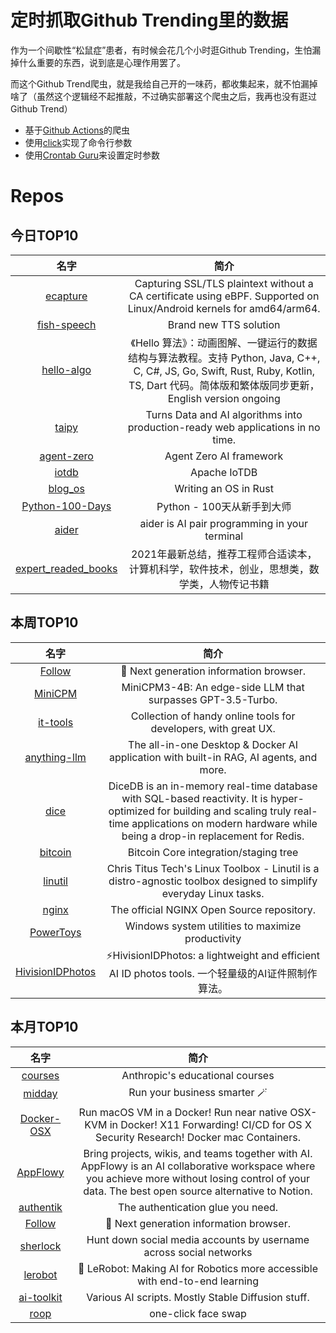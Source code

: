 # 定时抓取Github Trending里的数据

作为一个间歇性“松鼠症”患者，有时候会花几个小时逛Github Trending，生怕漏掉什么重要的东西，说到底是心理作用罢了。

而这个Github Trend爬虫，就是我给自己开的一味药，都收集起来，就不怕漏掉啥了（虽然这个逻辑经不起推敲，不过确实部署这个爬虫之后，我再也没有逛过Github Trend）

* 基于[Github Actions](https://docs.github.com/en/actions)的爬虫
* 使用[click](https://github.com/pallets/click)实现了命令行参数
* 使用[Crontab Guru](https://crontab.guru/)来设置定时参数

# Repos
## 今日TOP10 
<!-- START OF DAILY_TOP10_REPOS -->
| 名字 | 简介 |
| :----: | :----: |
| [ecapture](https://github.com/gojue/ecapture) | Capturing SSL/TLS plaintext without a CA certificate using eBPF. Supported on Linux/Android kernels for amd64/arm64. |
| [fish-speech](https://github.com/fishaudio/fish-speech) | Brand new TTS solution |
| [hello-algo](https://github.com/krahets/hello-algo) | 《Hello 算法》：动画图解、一键运行的数据结构与算法教程。支持 Python, Java, C++, C, C#, JS, Go, Swift, Rust, Ruby, Kotlin, TS, Dart 代码。简体版和繁体版同步更新，English version ongoing |
| [taipy](https://github.com/Avaiga/taipy) | Turns Data and AI algorithms into production-ready web applications in no time. |
| [agent-zero](https://github.com/frdel/agent-zero) | Agent Zero AI framework |
| [iotdb](https://github.com/apache/iotdb) | Apache IoTDB |
| [blog_os](https://github.com/phil-opp/blog_os) | Writing an OS in Rust |
| [Python-100-Days](https://github.com/jackfrued/Python-100-Days) | Python - 100天从新手到大师 |
| [aider](https://github.com/paul-gauthier/aider) | aider is AI pair programming in your terminal |
| [expert_readed_books](https://github.com/0voice/expert_readed_books) | 2021年最新总结，推荐工程师合适读本，计算机科学，软件技术，创业，思想类，数学类，人物传记书籍 |
<!-- END OF DAILY_TOP10_REPOS -->

## 本周TOP10
<!-- START OF WEEKLY_TOP10_REPOS -->
| 名字 | 简介 |
| :----: | :----: |
| [Follow](https://github.com/RSSNext/Follow) | 🧡 Next generation information browser. |
| [MiniCPM](https://github.com/OpenBMB/MiniCPM) | MiniCPM3-4B: An edge-side LLM that surpasses GPT-3.5-Turbo. |
| [it-tools](https://github.com/CorentinTh/it-tools) | Collection of handy online tools for developers, with great UX. |
| [anything-llm](https://github.com/Mintplex-Labs/anything-llm) | The all-in-one Desktop & Docker AI application with built-in RAG, AI agents, and more. |
| [dice](https://github.com/DiceDB/dice) | DiceDB is an in-memory real-time database with SQL-based reactivity. It is hyper-optimized for building and scaling truly real-time applications on modern hardware while being a drop-in replacement for Redis. |
| [bitcoin](https://github.com/bitcoin/bitcoin) | Bitcoin Core integration/staging tree |
| [linutil](https://github.com/ChrisTitusTech/linutil) | Chris Titus Tech's Linux Toolbox - Linutil is a distro-agnostic toolbox designed to simplify everyday Linux tasks. |
| [nginx](https://github.com/nginx/nginx) | The official NGINX Open Source repository. |
| [PowerToys](https://github.com/microsoft/PowerToys) | Windows system utilities to maximize productivity |
| [HivisionIDPhotos](https://github.com/Zeyi-Lin/HivisionIDPhotos) | ⚡️HivisionIDPhotos: a lightweight and efficient AI ID photos tools. 一个轻量级的AI证件照制作算法。 |
<!-- END OF WEEKLY_TOP10_REPOS -->

## 本月TOP10
<!-- START OF MONTHLY_TOP10_REPOS -->
| 名字 | 简介 |
| :----: | :----: |
| [courses](https://github.com/anthropics/courses) | Anthropic's educational courses |
| [midday](https://github.com/midday-ai/midday) | Run your business smarter 🪄 |
| [Docker-OSX](https://github.com/sickcodes/Docker-OSX) | Run macOS VM in a Docker! Run near native OSX-KVM in Docker! X11 Forwarding! CI/CD for OS X Security Research! Docker mac Containers. |
| [AppFlowy](https://github.com/AppFlowy-IO/AppFlowy) | Bring projects, wikis, and teams together with AI. AppFlowy is an AI collaborative workspace where you achieve more without losing control of your data. The best open source alternative to Notion. |
| [authentik](https://github.com/goauthentik/authentik) | The authentication glue you need. |
| [Follow](https://github.com/RSSNext/Follow) | 🧡 Next generation information browser. |
| [sherlock](https://github.com/sherlock-project/sherlock) | Hunt down social media accounts by username across social networks |
| [lerobot](https://github.com/huggingface/lerobot) | 🤗 LeRobot: Making AI for Robotics more accessible with end-to-end learning |
| [ai-toolkit](https://github.com/ostris/ai-toolkit) | Various AI scripts. Mostly Stable Diffusion stuff. |
| [roop](https://github.com/s0md3v/roop) | one-click face swap |
<!-- END OF MONTHLY_TOP10_REPOS -->
